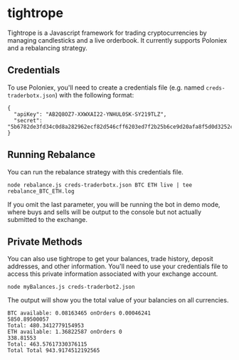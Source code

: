 # tightrope

Tightrope is a Javascript framework for trading cryptocurrencies by managing candlesticks and a live orderbook.
It currently supports Poloniex and a rebalancing strategy.

## Credentials

To use Poloniex, you'll need to create a credentials file (e.g. named `creds-traderbotx.json`) with the following format:

```
{
  "apiKey": "AB2Q8OZ7-XXWXAI22-YNHUL0SK-SY219TLZ",
  "secret": "5b6782de3fd34c0d8a282962ecf82d546cff6203ed7f2b25b6ce9d20afa8f5d0d3252cbfc4b36c1fef9c77a7896db51c6a6897e88587a31f631983b5109286e5"
}
```
## Running Rebalance

You can run the rebalance strategy with this credentials file.

```
node rebalance.js creds-traderbotx.json BTC ETH live | tee rebalance_BTC_ETH.log
```

If you omit the last parameter, you will be running the bot in demo mode, where buys and sells will
be output to the console but not actually submitted to the exchange.

## Private Methods

You can also use tightrope to get your balances, trade history, deposit addresses, and other information.
You'll need to use your credentials file to access this private information associated with your exchange account.

```
node myBalances.js creds-traderbot2.json
```

The output will show you the total value of your balancies on all currencies.
```
BTC available: 0.08163465 onOrders 0.00046241
5850.89500057
Total: 480.3412779154953
ETH available: 1.36822587 onOrders 0
338.81553
Total: 463.57617330376115
Total Total 943.9174512192565
```
